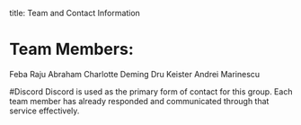 title: Team and Contact Information

# Team Members:
Feba Raju Abraham 
Charlotte Deming
Dru Keister
Andrei Marinescu 

#Discord
Discord is used as the primary form of contact for this group. Each team member has already responded and communicated through that service effectively. 
